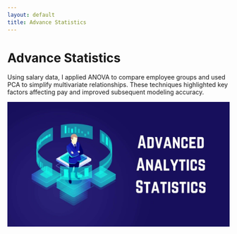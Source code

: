 ```yaml
---
layout: default
title: Advance Statistics
---
```


# Advance Statistics

Using salary data, I applied ANOVA to compare employee groups and used PCA to simplify multivariate relationships. These techniques highlighted key factors affecting pay and improved subsequent modeling accuracy.

![Salary analytics](../assets/img/Advanced-Analytics-Statistics.jpg)
